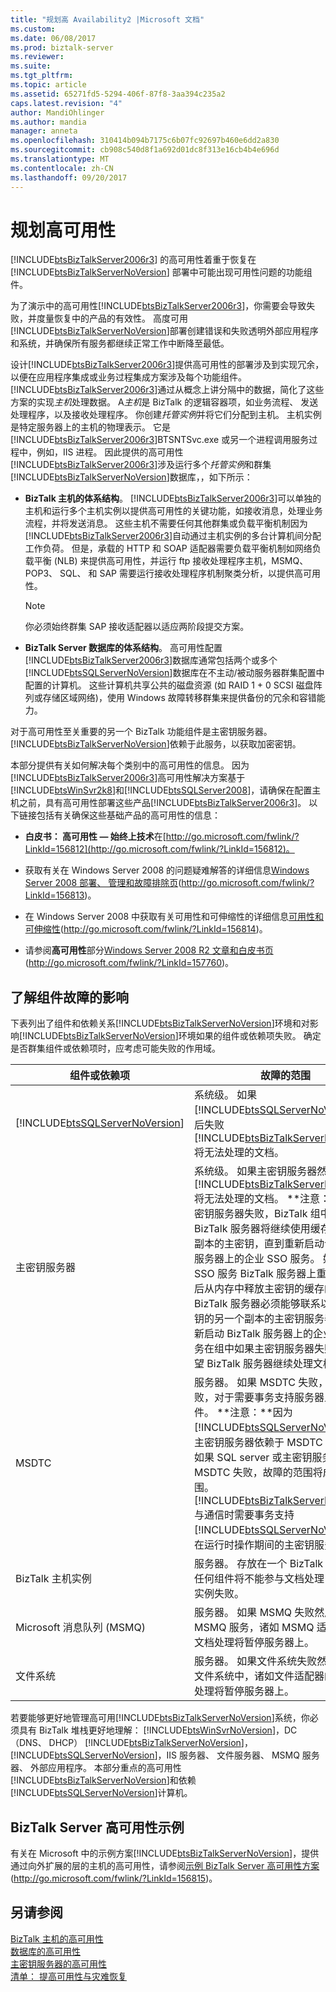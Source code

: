 ```yaml
---
title: "规划高 Availability2 |Microsoft 文档"
ms.custom: 
ms.date: 06/08/2017
ms.prod: biztalk-server
ms.reviewer: 
ms.suite: 
ms.tgt_pltfrm: 
ms.topic: article
ms.assetid: 65271fd5-5294-406f-87f8-3aa394c235a2
caps.latest.revision: "4"
author: MandiOhlinger
ms.author: mandia
manager: anneta
ms.openlocfilehash: 310414b094b7175c6b07fc92697b460e6dd2a830
ms.sourcegitcommit: cb908c540d8f1a692d01dc8f313e16cb4b4e696d
ms.translationtype: MT
ms.contentlocale: zh-CN
ms.lasthandoff: 09/20/2017
---
```

# <a name="planning-for-high-availability"></a>规划高可用性
[!INCLUDE[btsBizTalkServer2006r3](../includes/btsbiztalkserver2006r3-md.md)] 的高可用性着重于恢复在 [!INCLUDE[btsBizTalkServerNoVersion](../includes/btsbiztalkservernoversion-md.md)] 部署中可能出现可用性问题的功能组件。  
  
 为了演示中的高可用性[!INCLUDE[btsBizTalkServer2006r3](../includes/btsbiztalkserver2006r3-md.md)]，你需要会导致失败，并度量恢复中的产品的有效性。 高度可用[!INCLUDE[btsBizTalkServerNoVersion](../includes/btsbiztalkservernoversion-md.md)]部署创建错误和失败透明外部应用程序和系统，并确保所有服务都继续正常工作中断降至最低。  
  
 设计[!INCLUDE[btsBizTalkServer2006r3](../includes/btsbiztalkserver2006r3-md.md)]提供高可用性的部署涉及到实现冗余，以便在应用程序集成或业务过程集成方案涉及每个功能组件。 [!INCLUDE[btsBizTalkServer2006r3](../includes/btsbiztalkserver2006r3-md.md)]通过从概念上讲分隔中的数据，简化了这些方案的实现*主机*处理数据。 A*主机*是 BizTalk 的逻辑容器项，如业务流程、 发送处理程序，以及接收处理程序。 你创建*托管实例*并将它们分配到主机。 主机实例是特定服务器上的主机的物理表示。 它是[!INCLUDE[btsBizTalkServer2006r3](../includes/btsbiztalkserver2006r3-md.md)]BTSNTSvc.exe 或另一个进程调用服务过程中，例如，IIS 进程。 因此提供的高可用性[!INCLUDE[btsBizTalkServer2006r3](../includes/btsbiztalkserver2006r3-md.md)]涉及运行多个*托管实例*和群集[!INCLUDE[btsBizTalkServerNoVersion](../includes/btsbiztalkservernoversion-md.md)]数据库，，如下所示：  
  
-   **BizTalk 主机的体系结构**。 [!INCLUDE[btsBizTalkServer2006r3](../includes/btsbiztalkserver2006r3-md.md)]可以单独的主机和运行多个主机实例以提供高可用性的关键功能，如接收消息，处理业务流程，并将发送消息。 这些主机不需要任何其他群集或负载平衡机制因为[!INCLUDE[btsBizTalkServer2006r3](../includes/btsbiztalkserver2006r3-md.md)]自动通过主机实例的多台计算机间分配工作负荷。 但是，承载的 HTTP 和 SOAP 适配器需要负载平衡机制如网络负载平衡 (NLB) 来提供高可用性，并运行 ftp 接收处理程序主机，MSMQ、 POP3、 SQL、 和 SAP 需要运行接收处理程序机制聚类分析，以提供高可用性。  
  
    > [!NOTE]  
    >  你必须始终群集 SAP 接收适配器以适应两阶段提交方案。  
  
-   **BizTalk Server 数据库的体系结构**。 高可用性配置[!INCLUDE[btsBizTalkServer2006r3](../includes/btsbiztalkserver2006r3-md.md)]数据库通常包括两个或多个[!INCLUDE[btsSQLServerNoVersion](../includes/btssqlservernoversion-md.md)]数据库在不主动/被动服务器群集配置中配置的计算机。 这些计算机共享公共的磁盘资源 (如 RAID 1 + 0 SCSI 磁盘阵列或存储区域网络)，使用 Windows 故障转移群集来提供备份的冗余和容错能力。  
  
 对于高可用性至关重要的另一个 BizTalk 功能组件是主密钥服务器。 [!INCLUDE[btsBizTalkServerNoVersion](../includes/btsbiztalkservernoversion-md.md)]依赖于此服务，以获取加密密钥。  
  
 本部分提供有关如何解决每个类别中的高可用性的信息。 因为[!INCLUDE[btsBizTalkServer2006r3](../includes/btsbiztalkserver2006r3-md.md)]高可用性解决方案基于[!INCLUDE[btsWinSvr2k8](../includes/btswinsvr2k8-md.md)]和[!INCLUDE[btsSQLServer2008](../includes/btssqlserver2008-md.md)]，请确保在配置主机之前，具有高可用性部署这些产品[!INCLUDE[btsBizTalkServer2006r3](../includes/btsbiztalkserver2006r3-md.md)]。 以下链接包括有关确保这些基础产品的高可用性的信息：  
  
-   **白皮书： 高可用性 — 始终上技术**在[http://go.microsoft.com/fwlink/?LinkId=156812](http://go.microsoft.com/fwlink/?LinkId=156812)。  
  
-   获取有关在 Windows Server 2008 的问题疑难解答的详细信息[Windows Server 2008 部署、 管理和故障排除页](http://go.microsoft.com/fwlink/?LinkId=156813)(http://go.microsoft.com/fwlink/?LinkId=156813)。  
  
-   在 Windows Server 2008 中获取有关可用性和可伸缩性的详细信息[可用性和可伸缩性](http://go.microsoft.com/fwlink/?LinkId=156814)(http://go.microsoft.com/fwlink/?LinkId=156814)。  
  
-   请参阅**高可用性**部分[Windows Server 2008 R2 文章和白皮书页](http://go.microsoft.com/fwlink/?LinkId=157760)(http://go.microsoft.com/fwlink/?LinkId=157760)。  
  
## <a name="understanding-the-impact-of-a-component-failure"></a>了解组件故障的影响  
 下表列出了组件和依赖关系[!INCLUDE[btsBizTalkServerNoVersion](../includes/btsbiztalkservernoversion-md.md)]环境和对影响[!INCLUDE[btsBizTalkServerNoVersion](../includes/btsbiztalkservernoversion-md.md)]环境如果的组件或依赖项失败。 确定是否群集组件或依赖项时，应考虑可能失败的作用域。  
  
|组件或依赖项|故障的范围|  
|-----------------------------|----------------------|  
|[!INCLUDE[btsSQLServerNoVersion](../includes/btssqlservernoversion-md.md)]|系统级。 如果[!INCLUDE[btsSQLServerNoVersion](../includes/btssqlservernoversion-md.md)]然后失败[!INCLUDE[btsBizTalkServerNoVersion](../includes/btsbiztalkservernoversion-md.md)]将无法处理的文档。|  
|主密钥服务器|系统级。 如果主密钥服务器然后失败[!INCLUDE[btsBizTalkServerNoVersion](../includes/btsbiztalkservernoversion-md.md)]将无法处理的文档。 **注意：**如果主密钥服务器失败，BizTalk 组中的每个 BizTalk 服务器将继续使用缓存的内存中副本的主密钥，直到重新启动该 BizTalk 服务器上的企业 SSO 服务。 如果企业 SSO 服务 BizTalk 服务器上重新启动，然后从内存中释放主密钥的缓存的副本，并 BizTalk 服务器必须能够联系以获取主密钥的另一个副本的主密钥服务器。 不重新启动 BizTalk 服务器上的企业 SSO 服务在组中如果主密钥服务器失败并且你希望 BizTalk 服务器继续处理文档。|  
|MSDTC|服务器。 如果 MSDTC 失败，则将失败，对于需要事务支持服务器上的任何组件。 **注意：**因为[!INCLUDE[btsSQLServerNoVersion](../includes/btssqlservernoversion-md.md)]和主密钥服务器依赖于 MSDTC 事务支持，如果 SQL server 或主密钥服务器上的 MSDTC 失败，故障的范围将成为系统范围。 [!INCLUDE[btsBizTalkServerNoVersion](../includes/btsbiztalkservernoversion-md.md)]与通信时需要事务支持[!INCLUDE[btsSQLServerNoVersion](../includes/btssqlservernoversion-md.md)]和在运行时操作期间的主密钥服务器。|  
|BizTalk 主机实例|服务器。 存放在一个 BizTalk 主机实例的任何组件将不能参与文档处理，如果主机实例失败。|  
|Microsoft 消息队列 (MSMQ)|服务器。 如果 MSMQ 失败然后依赖于 MSMQ 服务，诸如 MSMQ 适配器的任何文档处理将暂停服务器上。|  
|文件系统|服务器。 如果文件系统失败然后依赖于文件系统中，诸如文件适配器的任何文档处理将暂停服务器上。|  
  
 若要能够更好地管理高可用[!INCLUDE[btsBizTalkServerNoVersion](../includes/btsbiztalkservernoversion-md.md)]系统，你必须具有 BizTalk 堆栈更好地理解： [!INCLUDE[btsWinSvrNoVersion](../includes/btswinsvrnoversion-md.md)]，DC （DNS、 DHCP） [!INCLUDE[btsBizTalkServerNoVersion](../includes/btsbiztalkservernoversion-md.md)]， [!INCLUDE[btsSQLServerNoVersion](../includes/btssqlservernoversion-md.md)]，IIS 服务器、 文件服务器、 MSMQ 服务器、 外部应用程序。 本部分重点的高可用性[!INCLUDE[btsBizTalkServerNoVersion](../includes/btsbiztalkservernoversion-md.md)]和依赖[!INCLUDE[btsSQLServerNoVersion](../includes/btssqlservernoversion-md.md)]计算机。  
  
## <a name="biztalk-server-high-availability-examples"></a>BizTalk Server 高可用性示例  
 有关在 Microsoft 中的示例方案[!INCLUDE[btsBizTalkServerNoVersion](../includes/btsbiztalkservernoversion-md.md)]，提供通过向外扩展的层的主机的高可用性，请参阅[示例 BizTalk Server 高可用性方案](http://go.microsoft.com/fwlink/?LinkId=156815)(http://go.microsoft.com/fwlink/?LinkId=156815)。  
  
## <a name="see-also"></a>另请参阅  
 [BizTalk 主机的高可用性](../technical-guides/high-availability-for-biztalk-hosts.md)   
 [数据库的高可用性](../technical-guides/high-availability-for-databases.md)   
 [主密钥服务器的高可用性](../technical-guides/high-availability-for-the-master-secret-server.md)   
 [清单： 提高可用性与灾难恢复](../technical-guides/checklist-increasing-availability-with-disaster-recovery.md)